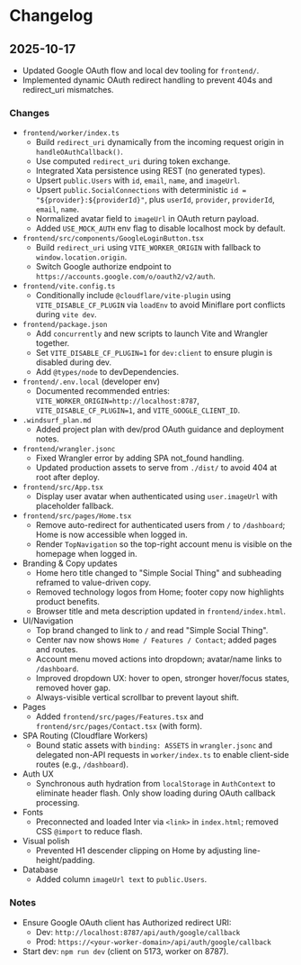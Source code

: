 # Changelog

## 2025-10-17

- Updated Google OAuth flow and local dev tooling for `frontend/`.
- Implemented dynamic OAuth redirect handling to prevent 404s and redirect_uri mismatches.

### Changes
- `frontend/worker/index.ts`
  - Build `redirect_uri` dynamically from the incoming request origin in `handleOAuthCallback()`.
  - Use computed `redirect_uri` during token exchange.
  - Integrated Xata persistence using REST (no generated types).
  - Upsert `public.Users` with `id`, `email`, `name`, and `imageUrl`.
  - Upsert `public.SocialConnections` with deterministic `id = "${provider}:${providerId}"`, plus `userId`, `provider`, `providerId`, `email`, `name`.
  - Normalized avatar field to `imageUrl` in OAuth return payload.
  - Added `USE_MOCK_AUTH` env flag to disable localhost mock by default.
- `frontend/src/components/GoogleLoginButton.tsx`
  - Build `redirect_uri` using `VITE_WORKER_ORIGIN` with fallback to `window.location.origin`.
  - Switch Google authorize endpoint to `https://accounts.google.com/o/oauth2/v2/auth`.
- `frontend/vite.config.ts`
  - Conditionally include `@cloudflare/vite-plugin` using `VITE_DISABLE_CF_PLUGIN` via `loadEnv` to avoid Miniflare port conflicts during `vite dev`.
- `frontend/package.json`
  - Add `concurrently` and new scripts to launch Vite and Wrangler together.
  - Set `VITE_DISABLE_CF_PLUGIN=1` for `dev:client` to ensure plugin is disabled during dev.
  - Add `@types/node` to devDependencies.
- `frontend/.env.local` (developer env)
  - Documented recommended entries: `VITE_WORKER_ORIGIN=http://localhost:8787`, `VITE_DISABLE_CF_PLUGIN=1`, and `VITE_GOOGLE_CLIENT_ID`.
- `.windsurf_plan.md`
  - Added project plan with dev/prod OAuth guidance and deployment notes.
- `frontend/wrangler.jsonc`
  - Fixed Wrangler error by adding SPA not_found handling.
  - Updated production assets to serve from `./dist/` to avoid 404 at root after deploy.
- `frontend/src/App.tsx`
  - Display user avatar when authenticated using `user.imageUrl` with placeholder fallback.
- `frontend/src/pages/Home.tsx`
  - Remove auto-redirect for authenticated users from `/` to `/dashboard`; Home is now accessible when logged in.
  - Render `TopNavigation` so the top-right account menu is visible on the homepage when logged in.
- Branding & Copy updates
  - Home hero title changed to "Simple Social Thing" and subheading reframed to value-driven copy.
  - Removed technology logos from Home; footer copy now highlights product benefits.
  - Browser title and meta description updated in `frontend/index.html`.
- UI/Navigation
  - Top brand changed to link to `/` and read "Simple Social Thing".
  - Center nav now shows `Home / Features / Contact`; added pages and routes.
  - Account menu moved actions into dropdown; avatar/name links to `/dashboard`.
  - Improved dropdown UX: hover to open, stronger hover/focus states, removed hover gap.
  - Always-visible vertical scrollbar to prevent layout shift.
- Pages
  - Added `frontend/src/pages/Features.tsx` and `frontend/src/pages/Contact.tsx` (with form).
- SPA Routing (Cloudflare Workers)
  - Bound static assets with `binding: ASSETS` in `wrangler.jsonc` and delegated non-API requests in `worker/index.ts` to enable client-side routes (e.g., `/dashboard`).
- Auth UX
  - Synchronous auth hydration from `localStorage` in `AuthContext` to eliminate header flash. Only show loading during OAuth callback processing.
- Fonts
  - Preconnected and loaded Inter via `<link>` in `index.html`; removed CSS `@import` to reduce flash.
- Visual polish
  - Prevented H1 descender clipping on Home by adjusting line-height/padding.
- Database
  - Added column `imageUrl text` to `public.Users`.

### Notes
- Ensure Google OAuth client has Authorized redirect URI:
  - Dev: `http://localhost:8787/api/auth/google/callback`
  - Prod: `https://<your-worker-domain>/api/auth/google/callback`
- Start dev: `npm run dev` (client on 5173, worker on 8787).
